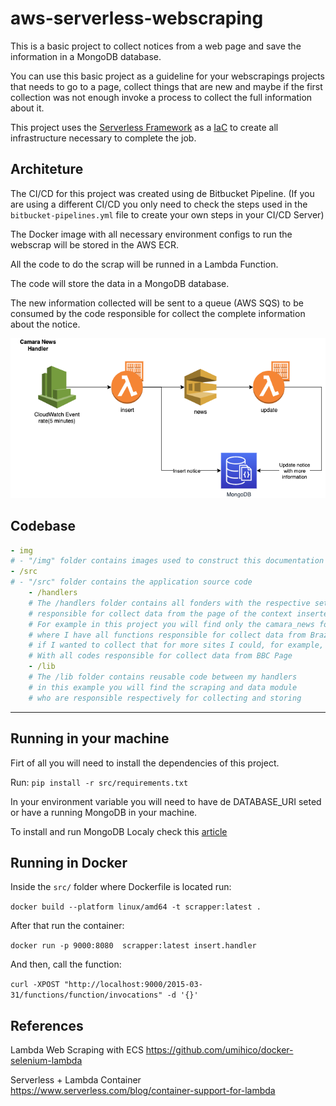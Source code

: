 # aws-serverless-webscraping

This is a basic project to collect notices from a web page and save the information in a MongoDB database. 

You can use this basic project as a guideline for your webscrapings projects that needs to go to a page, collect things that are new and maybe if the first collection was not enough invoke a process to collect the full information about it.

This project uses the [Serverless Framework](https://www.serverless.com/) as a [IaC](https://en.wikipedia.org/wiki/Infrastructure_as_code) to create all infrastructure necessary to complete the job. 

## Architeture

The CI/CD for this project was created using de Bitbucket Pipeline. (If you are using a different CI/CD you only need to check the steps used in the `bitbucket-pipelines.yml` file to create your own steps in your CI/CD Server)

The Docker image with all necessary environment configs to run the webscrap will be stored in the AWS ECR.

All the code to do the scrap will be runned in a Lambda Function. 

The code will store the data in a MongoDB database.

The new information collected will be sent to a queue (AWS SQS) to be consumed by the code responsible for collect the complete information about the notice.

![Architecture](img/Architecture.png?raw=true "Architecture")

## Codebase

```yaml
- img
# - "/img" folder contains images used to construct this documentation
- /src
# - "/src" folder contains the application source code
    - /handlers
    # The /handlers folder contains all fonders with the respective set of functions
    # responsible for collect data from the page of the context inserted
    # For example in this project you will find only the camara_news folder
    # where I have all functions responsible for collect data from Brazilian Camara page
    # if I wanted to collect that for more sites I could, for example, have  the bbc_news folder
    # With all codes responsible for collect data from BBC Page
    - /lib
    # The /lib folder contains reusable code between my handlers
    # in this example you will find the scraping and data module
    # who are responsible respectively for collecting and storing
```

---

## Running in your machine

Firt of all you will need to install the dependencies of this project. 

Run: `pip install -r src/requirements.txt`

In your environment variable you will need to have de DATABASE_URI seted or have a running MongoDB in your machine. 

To install and run MongoDB Localy check this [article](https://www.mongodb.com/docs/manual/installation/)

## Running in Docker
Inside the `src/` folder where Dockerfile is located run:

`docker build --platform linux/amd64 -t scrapper:latest .`

After that run the container: 

`docker run -p 9000:8080  scrapper:latest insert.handler`

And then, call the function:

`curl -XPOST "http://localhost:9000/2015-03-31/functions/function/invocations" -d '{}'`


## References

Lambda Web Scraping with ECS
https://github.com/umihico/docker-selenium-lambda

Serverless + Lambda Container
https://www.serverless.com/blog/container-support-for-lambda